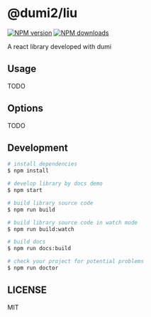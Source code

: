 # @dumi2/liu

[![NPM version](https://img.shields.io/npm/v/@dumi2/liu.svg?style=flat)](https://npmjs.org/package/@dumi2/liu)
[![NPM downloads](http://img.shields.io/npm/dm/@dumi2/liu.svg?style=flat)](https://npmjs.org/package/@dumi2/liu)

A react library developed with dumi

## Usage

TODO

## Options

TODO

## Development

```bash
# install dependencies
$ npm install

# develop library by docs demo
$ npm start

# build library source code
$ npm run build

# build library source code in watch mode
$ npm run build:watch

# build docs
$ npm run docs:build

# check your project for potential problems
$ npm run doctor
```

## LICENSE

MIT
